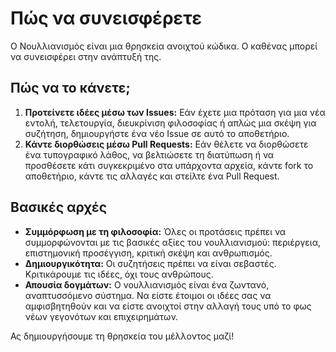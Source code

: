 
# Πώς να συνεισφέρετε

Ο Νουλλιανισμός είναι μια θρησκεία ανοιχτού κώδικα. Ο καθένας μπορεί να συνεισφέρει στην ανάπτυξή της.

## Πώς να το κάνετε;

1. **Προτείνετε ιδέες μέσω των Issues:** Εάν έχετε μια πρόταση για μια νέα εντολή, τελετουργία, διευκρίνιση φιλοσοφίας ή απλώς μια σκέψη για συζήτηση, δημιουργήστε ένα νέο Issue σε αυτό το αποθετήριο.
2. **Κάντε διορθώσεις μέσω Pull Requests:** Εάν θέλετε να διορθώσετε ένα τυπογραφικό λάθος, να βελτιώσετε τη διατύπωση ή να προσθέσετε κάτι συγκεκριμένο στα υπάρχοντα αρχεία, κάντε fork το αποθετήριο, κάντε τις αλλαγές και στείλτε ένα Pull Request.

## Βασικές αρχές

- **Συμμόρφωση με τη φιλοσοφία:** Όλες οι προτάσεις πρέπει να συμμορφώνονται με τις βασικές αξίες του νουλλιανισμού: περιέργεια, επιστημονική προσέγγιση, κριτική σκέψη και ανθρωπισμός.
- **Δημιουργικότητα:** Οι συζητήσεις πρέπει να είναι σεβαστές. Κριτικάρουμε τις ιδέες, όχι τους ανθρώπους.
- **Απουσία δογμάτων:** Ο νουλλιανισμός είναι ένα ζωντανό, αναπτυσσόμενο σύστημα. Να είστε έτοιμοι οι ιδέες σας να αμφισβητηθούν και να είστε ανοιχτοί στην αλλαγή τους υπό το φως νέων γεγονότων και επιχειρημάτων.

Ας δημιουργήσουμε τη θρησκεία του μέλλοντος μαζί!
